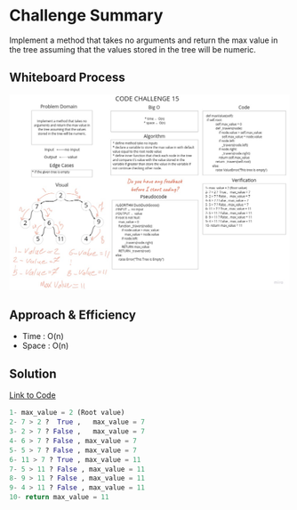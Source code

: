 # Challenge Summary
Implement a method that takes no arguments and return the max value in the tree assuming that the values stored in the tree will be numeric.

## Whiteboard Process

![Whiteboard](assets/tree_max.jpg)

## Approach & Efficiency
* Time : O(n)
* Space : O(n)

## Solution

[Link to Code](tree_max.py)

```python
1- max_value = 2 (Root value)
2- 7 > 2 ?  True ,   max_value = 7
3- 2 > 7 ? False ,   max_value = 7
4- 6 > 7 ? False , max_value = 7
5- 5 > 7 ? False , max_value = 7
6- 11 > 7 ? True , max_value = 11
7- 5 > 11 ? False , max_value = 11
8- 9 > 11 ? False , max_value = 11
9- 4 > 11 ? False , max_value = 11
10- return max_value = 11
```